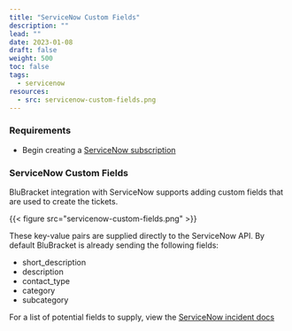 ```yaml
---
title: "ServiceNow Custom Fields"
description: ""
lead: ""
date: 2023-01-08
draft: false
weight: 500
toc: false
tags:
  - servicenow
resources:
  - src: servicenow-custom-fields.png
---
```


### Requirements

- Begin creating a [ServiceNow subscription](/how-to/ticketing/servicenow/subscription/)

### ServiceNow Custom Fields

BluBracket integration with ServiceNow supports adding custom fields that are used to create the tickets.

{{< figure src="servicenow-custom-fields.png" >}}

These key-value pairs are supplied directly to the ServiceNow API. By default BluBracket is already sending the following fields:

- short_description
- description
- contact_type
- category
- subcategory

For a list of potential fields to supply, view the [ServiceNow incident docs](https://docs.servicenow.com/bundle/tokyo-it-service-management/page/product/incident-management/task/create-an-incident.html)
